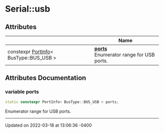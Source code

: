 # Serial::usb


## Attributes

|                | Name           |
| -------------- | -------------- |
| constexpr [PortInfo](struct_serial_1_1_port_info.md)< BusType::BUS_USB > | **[ports](namespace_serial_1_1usb.md#variable-ports)** <br>Enumerator range for USB ports.  |



## Attributes Documentation

### variable ports

```cpp
static constexpr PortInfo< BusType::BUS_USB > ports;
```

Enumerator range for USB ports. 




-------------------------------

Updated on 2022-03-18 at 13:06:36 -0400
